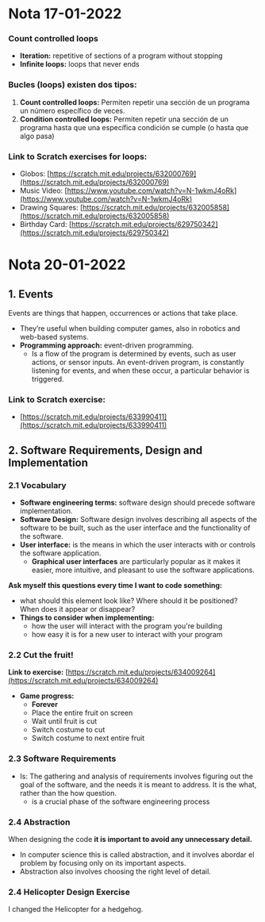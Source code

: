 # Nota 17-01-2022

### **Count controlled loops**

- **Iteration:** repetitive of sections of a program without stopping
- **Infinite loops:** loops that never ends

### **Bucles (loops) existen dos tipos:**

1. **Count controlled loops:** Permiten repetir una sección de un programa un número específico de veces.
2.  **Condition controlled loops:** Permiten repetir una sección de un programa hasta que una específica condición se cumple (o hasta que algo pasa)

### Link to Scratch exercises for loops:

- Globos: [https://scratch.mit.edu/projects/632000769](https://scratch.mit.edu/projects/632000769)
- Music Video: [https://www.youtube.com/watch?v=N-1wkmJ4oRk](https://www.youtube.com/watch?v=N-1wkmJ4oRk)
- Drawing Squares: [https://scratch.mit.edu/projects/632005858](https://scratch.mit.edu/projects/632005858)
- Birthday Card: [https://scratch.mit.edu/projects/629750342](https://scratch.mit.edu/projects/629750342)

# Nota 20-01-2022

## 1. Events

Events are things that happen, occurrences or actions that take place.

- They’re useful when building computer games, also in robotics and web-based systems.
- **Programming approach:** event-driven programming.
    - Is a flow of the program is determined by events, such as user actions, or sensor inputs. An event-driven program, is constantly listening for events, and when these occur, a particular behavior is triggered.

### Link to Scratch exercise:

- [https://scratch.mit.edu/projects/633990411](https://scratch.mit.edu/projects/633990411)

## 2. Software Requirements, Design and Implementation

### 2.1 Vocabulary

- **Software engineering terms:** software design should precede software implementation.
- **Software Design:** Software design involves describing all aspects of the software to be built, such as the user interface and the functionality of the software.
- **User interface:** is the means in which the user interacts with or controls the software application.
    - **Graphical user interfaces** are particularly popular as it makes it easier, more intuitive, and pleasant to use the software applications.

**Ask myself this questions every time I want to code something:**

- what should this element look like? Where should it be positioned? When does it appear or disappear?
- **Things to consider when implementing:**
    - how the user will interact with the program you're building
    - how easy it is for a new user to interact with your program

### 2.2 Cut the fruit!

**Link to exercise:** [https://scratch.mit.edu/projects/634009264](https://scratch.mit.edu/projects/634009264)

- **Game progress:**
    - **Forever**
    - Place the entire fruit on screen
    - Wait until fruit is cut
    - Switch costume to cut
    - Switch costume to next entire fruit

### 2.3 Software Requirements

- Is: The gathering and analysis of requirements involves figuring out the goal of the software, and the needs it is meant to address. It is the what, rather than the how question.
    - is a crucial phase of the software engineering process

### 2.4 Abstraction

When designing the code **it is important to avoid any unnecessary detail.** 

- In computer science this is called abstraction, and it involves abordar el problem by focusing only on its important aspects.
- Abstraction also involves choosing the right level of detail.

### 2.4 Helicopter Design Exercise

I changed the Helicopter for a hedgehog.